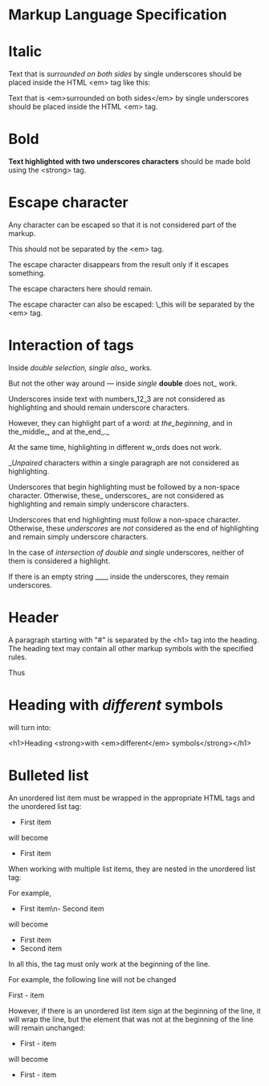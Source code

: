# Markup Language Specification


# Italic

Text that is _surrounded on both sides_ by single underscores
should be placed inside the HTML \<em> tag like this:

Text that is \<em>surrounded on both sides\</em> by single underscores
should be placed inside the HTML \<em> tag.


# Bold

__Text highlighted with two underscores characters__ should be made bold using the \<strong> tag.


# Escape character

Any character can be escaped so that it is not considered part of the markup.

This should not be separated by the \<em> tag.

The escape character disappears from the result only if it escapes something.

The escape characters here should remain.

The escape character can also be escaped: \\_this will be separated by the \<em> tag.


# Interaction of tags

Inside __double_ selection, _single_ also__ works.

But not the other way around — inside _single_ __double__ does not_ work.

Underscores inside text with numbers_12_3 are not considered as highlighting and should remain underscore characters.

However, they can highlight part of a word: at _the_beginning_, and in the_middle_, and at the_end_._

At the same time, highlighting in different w_ords does not work.

__Unpaired_ characters within a single paragraph are not considered as highlighting.

Underscores that begin highlighting must be followed by a non-space character. Otherwise, these_ underscores_ are not considered as highlighting
and remain simply underscore characters.

Underscores that end highlighting must follow a non-space character. Otherwise, these _underscores_ are _not_ considered as the end of highlighting
and remain simply underscore characters.

In the case of __intersection of _double__ and single_ underscores, neither of them is considered a highlight.

If there is an empty string ____ inside the underscores, they remain underscores.


# Header

A paragraph starting with "#" is separated by the \<h1> tag into the heading.
The heading text may contain all other markup symbols with the specified rules.

Thus

# Heading __with _different_ symbols__

will turn into:

\<h1>Heading \<strong>with \<em>different\</em> symbols\</strong>\</h1>


# Bulleted list

An unordered list item must be wrapped in the appropriate HTML tags and the unordered list tag:

- First item

will become

<ul><li>First item</li></ul>

When working with multiple list items, they are nested in the unordered list tag:

For example,

- First item\n- Second item

will become

<ul><li>First item</li><li>Second item</li></ul>

In all this, the tag must only work at the beginning of the line.

For example, the following line will not be changed

First - item

However, if there is an unordered list item sign at the beginning of the line, it will wrap the line, but the element that was not at the beginning of the line will remain unchanged:

- First - item

will become

<ul><li>First - item</li></ul>